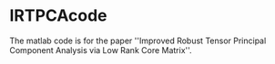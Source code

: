 # IRTPCAcode
The matlab code is for the paper ''Improved Robust Tensor Principal Component Analysis via Low Rank Core Matrix''.
